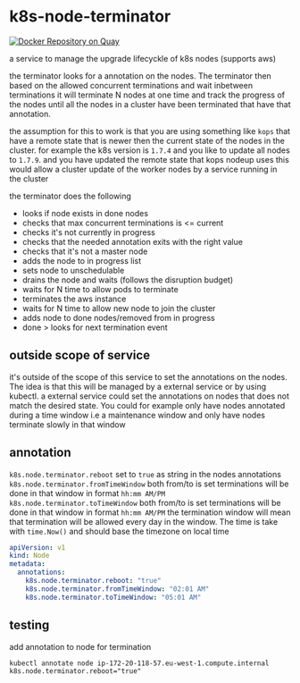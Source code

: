 # k8s-node-terminator
[![Docker Repository on Quay](https://quay.io/repository/mad01/k8s-node-terminator/status "Docker Repository on Quay")](https://quay.io/repository/mad01/k8s-node-terminator)

a service to manage the upgrade lifecyckle of k8s nodes (supports aws)

the terminator looks for a annotation on the nodes. The terminator then based on the allowed concurrent terminations and wait inbetween terminations it will terminate N nodes at one time and track the progress of the nodes until all the nodes in a cluster have been terminated that have that annotation. 

the assumption for this to work is that you are using something like `kops` that have a remote state that is newer then the current state of the nodes in the cluster. for example the k8s version is `1.7.4` and you like to update all nodes to `1.7.9`. and you have updated the remote state that kops nodeup uses this would allow a cluster update of the worker nodes by a service running in the cluster


the terminator does the following
* looks if node exists in done nodes
* checks that max concurrent terminations is <= current
* checks it's not currently in progress
* checks that the needed annotation exits with the right value
* checks that it's not a master node
* adds the node to in progress list
* sets node to unschedulable
* drains the node and waits (follows the disruption budget)
* waits for N time to allow pods to terminate
* terminates the aws instance
* waits for N time to allow new node to join the cluster
* adds node to done nodes/removed from in progress
* done > looks for next termination event

## outside scope of service 

it's outside of the scope of this service to set the annotations on the nodes. The idea is that this will be managed by a external service or by using kubectl. a external service could set the annotations on nodes that does not match the desired state. You could for example only have nodes annotated during a time window i.e a maintenance window and only have nodes terminate slowly in that window

## annotation
`k8s.node.terminator.reboot` set to `true` as string in the nodes annotations
`k8s.node.terminator.fromTimeWindow` both from/to is set terminations will be done in that window in format `hh:mm AM/PM`
`k8s.node.terminator.toTimeWindow` both from/to is set terminations will be done in that window in format `hh:mm AM/PM`
the termination window will mean that termination will be allowed every day in the window. The time is take with `time.Now()` and should base the timezone on local time

```yaml
apiVersion: v1
kind: Node
metadata:
  annotations:
    k8s.node.terminator.reboot: "true"
    k8s.node.terminator.fromTimeWindow: "02:01 AM"
    k8s.node.terminator.toTimeWindow: "05:01 AM"

```

## testing 
add annotation to node for termination
```
kubectl annotate node ip-172-20-118-57.eu-west-1.compute.internal k8s.node.terminator.reboot="true"
```


